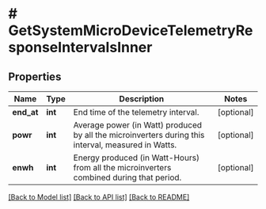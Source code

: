 # # GetSystemMicroDeviceTelemetryResponseIntervalsInner

## Properties

Name | Type | Description | Notes
------------ | ------------- | ------------- | -------------
**end_at** | **int** | End time of the telemetry interval. | [optional]
**powr** | **int** | Average power (in Watt) produced by all the microinverters during this interval, measured in Watts. | [optional]
**enwh** | **int** | Energy produced (in Watt-Hours) from all the microinverters combined during that period. | [optional]

[[Back to Model list]](../../README.md#models) [[Back to API list]](../../README.md#endpoints) [[Back to README]](../../README.md)
